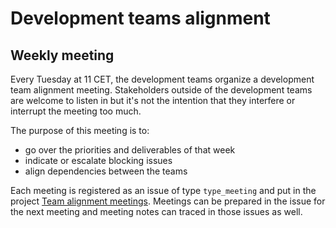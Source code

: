 # Development teams alignment

## Weekly meeting

Every Tuesday at 11 CET, the development teams organize a development team alignment meeting.
Stakeholders  outside of the development teams are welcome to listen in but it's not the intention that they interfere or interrupt the meeting too much.

The purpose of this meeting is to:

- go over the priorities and deliverables of that week
- indicate or escalate blocking issues
- align dependencies between the teams

Each meeting is registered as an issue of type `type_meeting` and put in the project [Team alignment meetings](https://github.com/threefoldtech/home/projects/4).
Meetings can be prepared in the issue for the next meeting and meeting notes can traced in those issues as well.  
